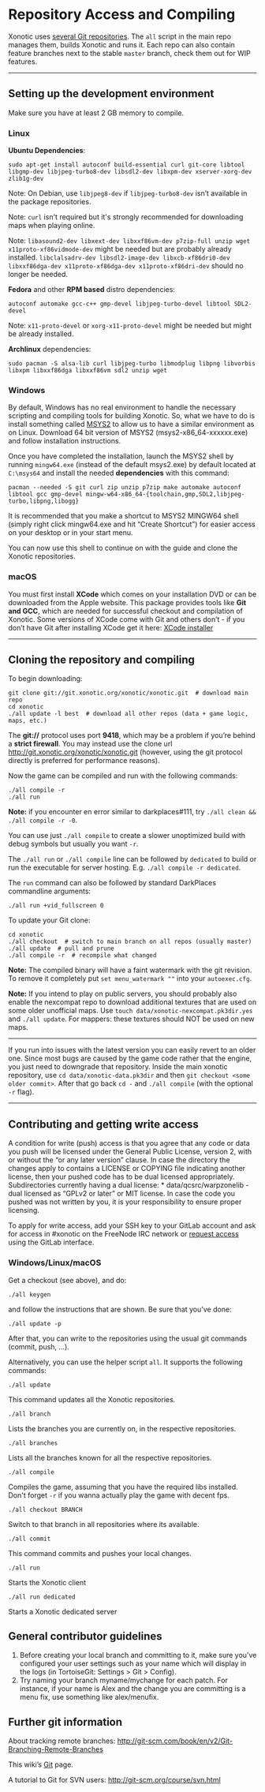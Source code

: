Repository Access and Compiling
===============================

Xonotic uses [several Git repositories](Git). The `all` script in the main repo manages them, builds Xonotic and runs it. Each repo can also contain feature branches next to the stable `master` branch, check them out for WIP features.

***

Setting up the development environment
--------------------------------------

Make sure you have at least 2 GB memory to compile.

### Linux

**Ubuntu Dependencies**:

    sudo apt-get install autoconf build-essential curl git-core libtool libgmp-dev libjpeg-turbo8-dev libsdl2-dev libxpm-dev xserver-xorg-dev zlib1g-dev

Note: On Debian, use `libjpeg8-dev` if `libjpeg-turbo8-dev` isn’t available in the package repositories.

Note: `curl` isn't required but it's strongly recommended for downloading maps when playing online.

Note: `libasound2-dev libxext-dev libxxf86vm-dev p7zip-full unzip wget x11proto-xf86vidmode-dev` might be needed but are probably already installed. `libclalsadrv-dev libsdl2-image-dev libxcb-xf86dri0-dev libxxf86dga-dev x11proto-xf86dga-dev x11proto-xf86dri-dev` should no longer be needed.

**Fedora** and other **RPM based** distro dependencies:

    autoconf automake gcc-c++ gmp-devel libjpeg-turbo-devel libtool SDL2-devel

Note: `x11-proto-devel` or `xorg-x11-proto-devel` might be needed but might be already installed.

**Archlinux** dependencies:

    sudo pacman -S alsa-lib curl libjpeg-turbo libmodplug libpng libvorbis libxpm libxxf86dga libxxf86vm sdl2 unzip wget

### Windows

By default, Windows has no real environment to handle the necessary scripting and compiling tools for building Xonotic. So, what we have to do is install something called [MSYS2](http://www.msys2.org) to allow us to have a similar environment as on Linux. Download 64 bit version of MSYS2 (msys2-x86_64-xxxxxx.exe) and follow installation instructions.

Once you have completed the installation, launch the MSYS2 shell by running `mingw64.exe` (instead of the default msys2.exe) by default located at `C:\msys64` and install the needed **dependencies** with this command:

    pacman --needed -S git curl zip unzip p7zip make automake autoconf libtool gcc gmp-devel mingw-w64-x86_64-{toolchain,gmp,SDL2,libjpeg-turbo,libpng,libogg}

It is recommended that you make a shortcut to MSYS2 MINGW64 shell (simply right click mingw64.exe and hit “Create Shortcut”) for easier access on your desktop or in your start menu.

You can now use this shell to continue on with the guide and clone the Xonotic repositories.

### macOS

You must first install **XCode** which comes on your installation DVD or can be downloaded from the Apple website. This package provides tools like **Git and GCC**, which are needed for successful checkout and compilation of Xonotic. Some versions of XCode come with Git and others don’t - if you don’t have Git after installing XCode get it here: [XCode installer](http://sourceforge.net/projects/git-osx-installer/files/)

***

Cloning the repository and compiling
------------------------------------

To begin downloading:

    git clone git://git.xonotic.org/xonotic/xonotic.git  # download main repo
    cd xonotic
    ./all update -l best  # download all other repos (data + game logic, maps, etc.)

The **git://** protocol uses port **9418**, which may be a problem if you’re behind a **strict firewall**. You may instead use the clone url http://git.xonotic.org/xonotic/xonotic.git (however, using the git protocol directly is preferred for performance reasons).

Now the game can be compiled and run with the following commands:

    ./all compile -r
    ./all run

**Note:** if you encounter en error similar to darkplaces#111, try `./all clean && ./all compile -r -0`.

You can use just `./all compile` to create a slower unoptimized build with debug symbols but usually you want `-r`.

The `./all run` or `./all compile` line can be followed by `dedicated` to build or run the executable for server hosting. E.g. `./all compile -r dedicated`.

The `run` command can also be followed by standard DarkPlaces commandline arguments:

    ./all run +vid_fullscreen 0

To update your Git clone:

    cd xonotic
    ./all checkout  # switch to main branch on all repos (usually master)
    ./all update  # pull and prune
    ./all compile -r  # recompile what changed

**Note:** The compiled binary will have a faint watermark with the git revision. To remove it completely put `set menu_watermark ""` into your `autoexec.cfg`.

**Note:** If you intend to play on public servers, you should probably also enable the nexcompat repo to download additional textures that are used on some older unofficial maps. Use `touch data/xonotic-nexcompat.pk3dir.yes` and `./all update`. For mappers: these textures should NOT be used on new maps.

***

If you run into issues with the latest version you can easily revert to an older one. Since most bugs are caused by the game code rather that the engine, you just need to downgrade that repository. Inside the main xonotic repository, use `cd data/xonotic-data.pk3dir` and then `git checkout <some older commit>`. After that go back `cd -` and `./all compile` (with the optional `-r` flag).

***

Contributing and getting write access
-------------------------------------

A condition for write (push) access is that you agree that any code or data you push will be licensed under the General Public License, version 2, with or without the “or any later version” clause. In case the directory the changes apply to contains a LICENSE or COPYING file indicating another license, then your pushed code has to be dual licensed appropriately. Subdirectories currently having a dual license:
\* data/qcsrc/warpzonelib - dual licensed as “GPLv2 or later” or MIT license.
In case the code you pushed was not written by you, it is your responsibility to ensure proper licensing.

To apply for write access, add your SSH key to your GitLab account and ask for access in #xonotic on the FreeNode IRC network or [request access](https://docs.gitlab.com/ce/user/group/index.html#request-access-to-a-group) using the GitLab interface.

### Windows/Linux/macOS

Get a checkout (see above), and do:

    ./all keygen

and follow the instructions that are shown. Be sure that you've done:

    ./all update -p

After that, you can write to the repositories using the usual git commands (commit, push, ...).

Alternatively, you can use the helper script `all`.
It supports the following commands:

    ./all update

This command updates all the Xonotic repositories.

    ./all branch

Lists the branches you are currently on, in the respective repositories.

    ./all branches

Lists all the branches known for all the respective repositories.

    ./all compile

Compiles the game, assuming that you have the required libs installed. Don't forget `-r` if you wanna actually play the game with decent fps.

    ./all checkout BRANCH

Switch to that branch in all repositories where its available.

    ./all commit

This command commits and pushes your local changes.

    ./all run

Starts the Xonotic client

    ./all run dedicated

Starts a Xonotic dedicated server

General contributor guidelines
------------------------------

1.  Before creating your local branch and committing to it, make sure you’ve configured your user settings such as your name which will display in the logs (in TortoiseGit: Settings > Git > Config).
2.  Try naming your branch myname/mychange for each patch. For instance, if your name is Alex and the change you are committing is a menu fix, use something like alex/menufix.

Further git information
-----------------------

About tracking remote branches:
http://git-scm.com/book/en/v2/Git-Branching-Remote-Branches

This wiki’s [Git](Git) page.

A tutorial to Git for SVN users:
http://git-scm.org/course/svn.html
